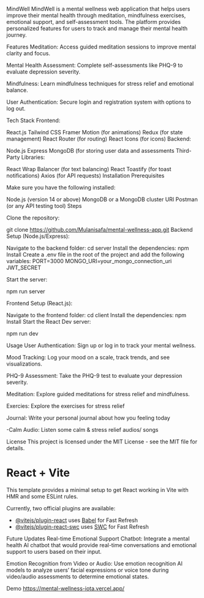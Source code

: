 MindWell
MindWell is a mental wellness web application that helps users improve their mental health through meditation, mindfulness exercises, emotional support, and self-assessment tools. The platform provides personalized features for users to track and manage their mental health journey.

Features
Meditation: Access guided meditation sessions to improve mental clarity and focus.

Mental Health Assessment: Complete self-assessments like PHQ-9 to evaluate depression severity.

Mindfulness: Learn mindfulness techniques for stress relief and emotional balance.

User Authentication: Secure login and registration system with options to log out.

Tech Stack
Frontend:

React.js
Tailwind CSS
Framer Motion (for animations)
Redux (for state management)
React Router (for routing)
React Icons (for icons)
Backend:

Node.js
Express
MongoDB (for storing user data and assessments
Third-Party Libraries:

React Wrap Balancer (for text balancing)
React Toastify (for toast notifications)
Axios (for API requests)
Installation
Prerequisites

Make sure you have the following installed:

Node.js (version 14 or above)
MongoDB or a MongoDB cluster URI
Postman (or any API testing tool)
Steps

Clone the repository:

git clone https://github.com/Mulanisafa/mental-wellness-app.git
Backend Setup (Node.js/Express):

Navigate to the backend folder:
cd server
Install the dependencies:
npm Install
Create a .env file in the root of the project and add the following variables:
PORT=3000
MONGO_URI=your_mongo_connection_uri
JWT_SECRET

Start the server:

npm run server

Frontend Setup (React.js):

Navigate to the frontend folder:
cd client
Install the dependencies:
npm Install
Start the React Dev server:

npm run dev

Usage
User Authentication: Sign up or log in to track your mental wellness.

Mood Tracking: Log your mood on a scale, track trends, and see visualizations.

PHQ-9 Assessment: Take the PHQ-9 test to evaluate your depression severity.

Meditation: Explore guided meditations for stress relief and mindfulness.

Exercies: Explore the exercises for stress relief

Journal: Write your personal journal about how you feeling today

-Calm Audio: Listen some calm & stress relief audios/ songs

License
This project is licensed under the MIT License - see the MIT file for details.

# React + Vite

This template provides a minimal setup to get React working in Vite with HMR and some ESLint rules.

Currently, two official plugins are available:

- [@vitejs/plugin-react](https://github.com/vitejs/vite-plugin-react/blob/main/packages/plugin-react/README.md) uses [Babel](https://babeljs.io/) for Fast Refresh
- [@vitejs/plugin-react-swc](https://github.com/vitejs/vite-plugin-react-swc) uses [SWC](https://swc.rs/) for Fast Refresh

Future Updates
Real-time Emotional Support Chatbot: Integrate a mental health AI chatbot that would provide real-time conversations and emotional support to users based on their input.

Emotion Recognition from Video or Audio: Use emotion recognition AI models to analyze users’ facial expressions or voice tone during video/audio assessments to determine emotional states.

Demo
https://mental-wellness-iota.vercel.app/

